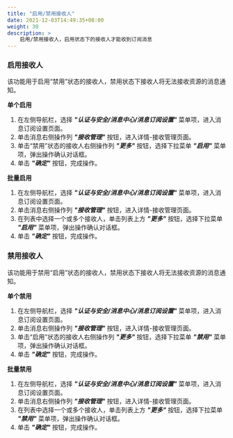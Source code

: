 ```yaml
---
title: "启用/禁用接收人"
date: 2021-12-03T14:49:35+08:00
weight: 30
description: >
    启用/禁用接收人，启用状态下的接收人才能收到订阅消息
---
```


### 启用接收人

该功能用于启用“禁用”状态的接收人，禁用状态下接收人将无法接收资源的消息通知。

**单个启用**

1. 在左侧导航栏，选择 **_"认证与安全/消息中心/消息订阅设置"_** 菜单项，进入消息订阅设置页面。
2. 单击消息右侧操作列 **_"接收管理"_** 按钮，进入详情-接收管理页面。
2. 单击“禁用”状态的接收人右侧操作列 **_"更多"_** 按钮，选择下拉菜单 **_"启用"_** 菜单项，弹出操作确认对话框。
3. 单击 **_"确定"_** 按钮，完成操作。

**批量启用**

1. 在左侧导航栏，选择 **_"认证与安全/消息中心/消息订阅设置"_** 菜单项，进入消息订阅设置页面。
2. 单击消息右侧操作列 **_"接收管理"_** 按钮，进入详情-接收管理页面。
2. 在列表中选择一个或多个接收人，单击列表上方 **_"更多"_** 按钮，选择下拉菜单 **_"启用"_** 菜单项，弹出操作确认对话框。
3. 单击 **_"确定"_** 按钮，完成操作。

### 禁用接收人

该功能用于禁用“启用”状态的接收人，禁用状态下接收人将无法接收资源的消息通知。

**单个禁用**

1. 在左侧导航栏，选择 **_"认证与安全/消息中心/消息订阅设置"_** 菜单项，进入消息订阅设置页面。
2. 单击消息右侧操作列 **_"接收管理"_** 按钮，进入详情-接收管理页面。
2. 单击“启用”状态的接收人右侧操作列 **_"更多"_** 按钮，选择下拉菜单 **_"禁用"_** 菜单项，弹出操作确认对话框。
3. 单击 **_"确定"_** 按钮，完成操作。

**批量禁用**

1. 在左侧导航栏，选择 **_"认证与安全/消息中心/消息订阅设置"_** 菜单项，进入消息订阅设置页面。
2. 单击消息右侧操作列 **_"接收管理"_** 按钮，进入详情-接收管理页面。
2. 在列表中选择一个或多个接收人，单击列表上方 **_"更多"_** 按钮，选择下拉菜单 **_"禁用"_** 菜单项，弹出操作确认对话框。
3. 单击 **_"确定"_** 按钮，完成操作。